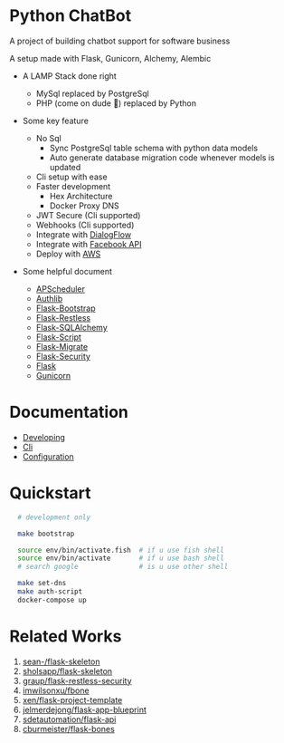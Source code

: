 
# Python ChatBot

A project of building chatbot support for software business

A setup made with Flask, Gunicorn, Alchemy, Alembic

- A LAMP Stack done right
  - MySql replaced by PostgreSql
  - PHP (come on dude 🙂) replaced by Python

- Some key feature
  - No Sql
    - Sync PostgreSql table schema with python data models
    - Auto generate database migration code whenever models is updated
  - Cli setup with ease
  - Faster development
    - Hex Architecture
    - Docker Proxy DNS
  - JWT Secure (Cli supported)
  - Webhooks (Cli supported)
  - Integrate with [DialogFlow](https://cloud.google.com/dialogflow/docs)
  - Integrate with [Facebook API](https://developers.facebook.com/)
  - Deploy with [AWS](https://aws.amazon.com/?nc2=h_lg)

- Some helpful document
  - [APScheduler](https://apscheduler.readthedocs.io/en/latest/index.html)
  - [Authlib](https://docs.authlib.org/en/latest/index.html)
  - [Flask-Bootstrap](http://pythonhosted.org/Flask-Bootstrap/)
  - [Flask-Restless](https://flask-restless.readthedocs.org/en/latest/)
  - [Flask-SQLAlchemy](https://flask-sqlalchemy.palletsprojects.com/en/2.x/)
  - [Flask-Script](https://flask-script.readthedocs.org/en/latest/)
  - [Flask-Migrate](https://flask-migrate.readthedocs.io/en/latest/)
  - [Flask-Security](https://pythonhosted.org/Flask-Security/)
  - [Flask](https://flask.palletsprojects.com/en/2.0.x/)
  - [Gunicorn](https://gunicorn.org/)

# Documentation

- [Developing](./docs/developing.md)
- [Cli](./docs/bootstrapping-alembic.md)
- [Configuration](./docs/configuration.md)

# Quickstart

```bash
  # development only

  make bootstrap

  source env/bin/activate.fish  # if u use fish shell
  source env/bin/activate       # if u use bash shell
  # search google               # is u use other shell

  make set-dns
  make auth-script
  docker-compose up
```

# Related Works

  1. [sean-/flask-skeleton](https://github.com/sean-/flask-skeleton)
  2. [sholsapp/flask-skeleton](https://github.com/sholsapp/flask-skeleton)
  3. [graup/flask-restless-security](https://github.com/graup/flask-restless-security)
  4. [imwilsonxu/fbone](https://github.com/imwilsonxu/fbone)
  5. [xen/flask-project-template](https://github.com/xen/flask-project-template)
  6. [jelmerdejong/flask-app-blueprint](https://github.com/jelmerdejong/flask-app-blueprint)
  7. [sdetautomation/flask-api](https://github.com/sdetautomation/flask-api)
  8. [cburmeister/flask-bones](https://github.com/cburmeister/flask-bones)
